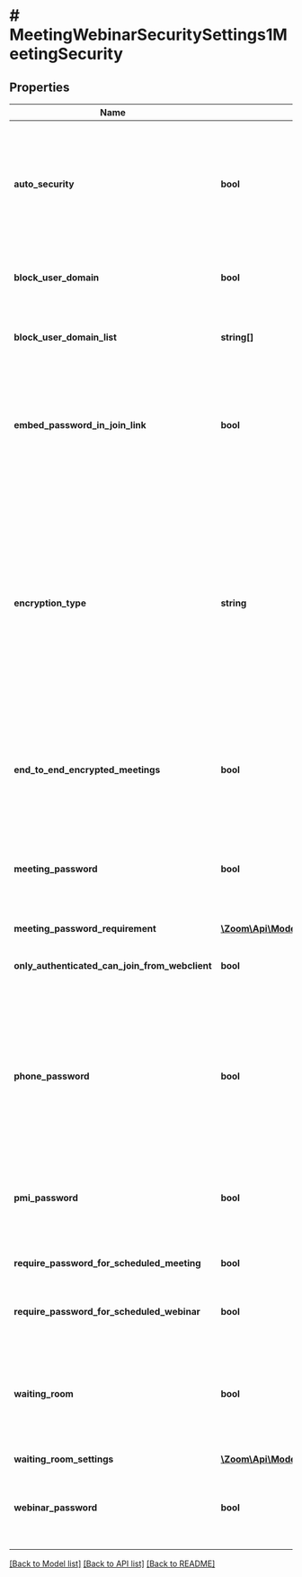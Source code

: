 # # MeetingWebinarSecuritySettings1MeetingSecurity

## Properties

Name | Type | Description | Notes
------------ | ------------- | ------------- | -------------
**auto_security** | **bool** | Whether to require that all meetings are secured with at least one security option.    This setting can only be disabled by Enterprise, ISV, Business (with more than 100 licenses), and Education accounts. | [optional]
**block_user_domain** | **bool** | Whether to block users in specific domains from joining meetings and webinars. | [optional]
**block_user_domain_list** | **string[]** | The domain to block, up to 20 domains. For example, the &#x60;*.example.com&#x60; domain. | [optional]
**embed_password_in_join_link** | **bool** | Whether the meeting password will be encrypted and included in the invitation link. The provided link will allow participants to join the meeting without having to enter the password. | [optional]
**encryption_type** | **string** | The type of encryption to use when starting a meeting:  * &#x60;enhanced_encryption&#x60; — Use enhanced encryption. Encryption data is stored in the cloud.  * &#x60;e2ee&#x60; — End-to-end encryption. The encryption key is stored on the local device and cannot be obtained by anyone else. Enabling E2EE also [**disables** certain features](https://support.zoom.us/hc/en-us/articles/360048660871), such as cloud recording, live streaming, and allowing participants to join before the host. | [optional]
**end_to_end_encrypted_meetings** | **bool** | Whether to enable end-to-end encryption for meetings. If enabled, you can specify the type of encryption in the &#x60;encryption_type&#x60; field. | [optional]
**meeting_password** | **bool** | Whether all instant and scheduled meetings that users can join via client or Zoom Rooms systems are password-protected. [Personal Meeting ID (PMI)](https://support.zoom.us/hc/en-us/articles/203276937) meetings are **not** included in this setting. | [optional]
**meeting_password_requirement** | [**\Zoom\Api\Model\MeetingWebinarSecurityGroupSettingsMeetingSecurityMeetingPasswordRequirement**](MeetingWebinarSecurityGroupSettingsMeetingSecurityMeetingPasswordRequirement.md) |  | [optional]
**only_authenticated_can_join_from_webclient** | **bool** | Whether to specify that only authenticated users can join the meeting from the web client. | [optional]
**phone_password** | **bool** | Whether to require a password for participants joining by phone.    If enabled and the meeting is password-protected, a numeric password is required for participants to join by phone. For meetings with alphanumeric passwords, a numeric password will be generated. | [optional]
**pmi_password** | **bool** | Whether all Personal Meeting ID (PMI) meetings that users can join via client or Zoom Rooms systems are password-protected. | [optional]
**require_password_for_scheduled_meeting** | **bool** | Whether to require a password for meetings that have already been scheduled. | [optional]
**require_password_for_scheduled_webinar** | **bool** | Whether to require a password for webinars that have already been scheduled. | [optional]
**waiting_room** | **bool** | Whether participants are placed in the [**Waiting Room**](https://support.zoom.us/hc/en-us/articles/115000332726-Waiting-Room) when they join a meeting.    If the **Waiting Room** feature is enabled, the [**Allow participants to join before host**](https://support.zoom.us/hc/en-us/articles/202828525-Allow-participants-to-join-before-host) setting is automatically disabled. | [optional]
**waiting_room_settings** | [**\Zoom\Api\Model\MeetingOrWebinarSecurityAccountSettingsMeetingSecurityWaitingRoomSettings**](MeetingOrWebinarSecurityAccountSettingsMeetingSecurityWaitingRoomSettings.md) |  | [optional]
**webinar_password** | **bool** | Whether to generate a password when scheduling webinars. Participants must use the generated password to join the scheduled webinar. | [optional]

[[Back to Model list]](../../README.md#models) [[Back to API list]](../../README.md#endpoints) [[Back to README]](../../README.md)
